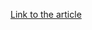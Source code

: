 [Link to the article](https://securelist.com/toddycat-traffic-tunneling-data-extraction-tools/112443/)
